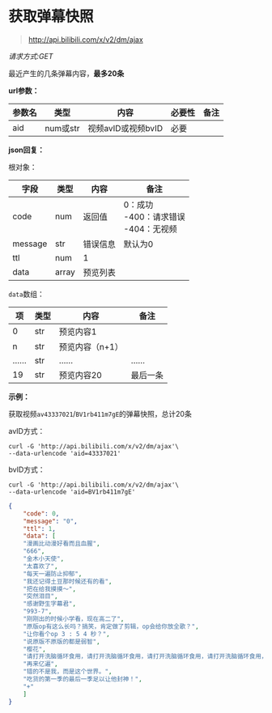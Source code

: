 # 

# 获取弹幕快照

> http://api.bilibili.com/x/v2/dm/ajax

*请求方式:GET*

最近产生的几条弹幕内容，**最多20条**

**url参数：**

| 参数名 | 类型     | 内容               | 必要性 | 备注 |
| ------ | -------- | ------------------ | ------ | ---- |
| aid    | num或str | 视频avID或视频bvID | 必要   |      |

**json回复：**

根对象：

| 字段    | 类型  | 内容     | 备注                                          |
| ------- | ----- | -------- | --------------------------------------------- |
| code    | num   | 返回值   | 0：成功<br />-400：请求错误<br />-404：无视频 |
| message | str   | 错误信息 | 默认为0                                       |
| ttl     | num   | 1        |                                               |
| data    | array | 预览列表 |                                               |

`data`数组：

| 项   | 类型 | 内容            | 备注     |
| ---- | ---- | --------------- | -------- |
| 0    | str  | 预览内容1       |          |
| n    | str  | 预览内容（n+1） |          |
| ……   | str  | ……              | ……       |
| 19   | str  | 预览内容20      | 最后一条 |

**示例：**

获取视频`av43337021`/`BV1rb411m7gE`的弹幕快照，总计20条

avID方式：

```shell
curl -G 'http://api.bilibili.com/x/v2/dm/ajax'\
--data-urlencode 'aid=43337021'
```

bvID方式：

```shell
curl -G 'http://api.bilibili.com/x/v2/dm/ajax'\
--data-urlencode 'aid=BV1rb411m7gE'
```

```json
{
	"code": 0,
	"message": "0",
	"ttl": 1,
    "data": [
	"漫画比动漫好看而且血腥", 
	"666", 
	"金木小天使",
	"太喜欢了", 
	"每天一遍防止抑郁",
	"我还记得土豆那时候还有的看",
	"把在给我摸摸～",
	"突然泪目",
	"感谢野生字幕君",
	"993-7",
	"刚刚出的时候小学看，现在高二了",
	"原版op有这么长吗？搞笑，肯定做了剪辑，op会给你放全歌？",
	"让你看个op 3 : 5 4 秒？",
	"说原版不原版的都是弱智",
	"樱花",
	"请打开洗脑循环食用，请打开洗脑循环食用，请打开洗脑循环食用，请打开洗脑循环食用，请打开洗脑循环食用，",
	"再来亿遍", 
	"错的不是我，而是这个世界。",
	"吃货的第一季的最后一季足以让他封神！", 
	"+"
    ]
}
```

